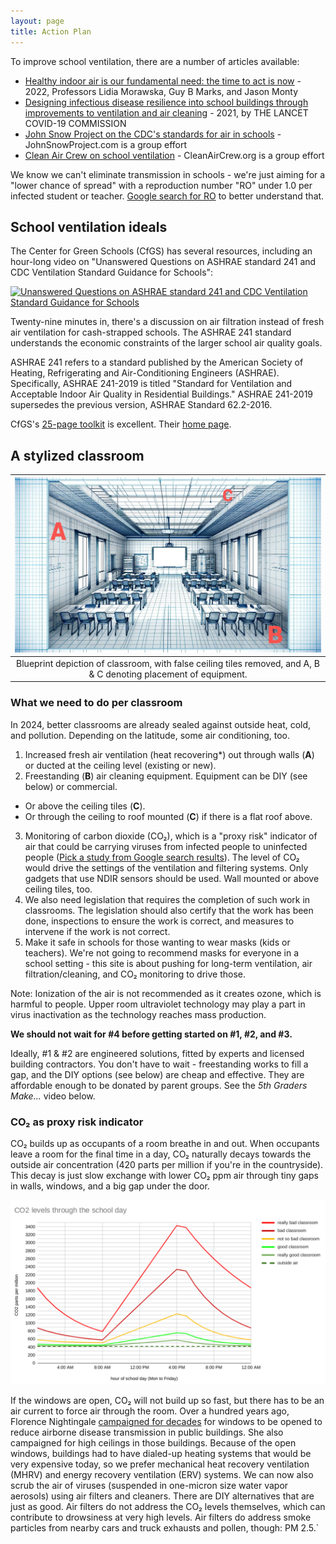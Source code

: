 ```yaml
---
layout: page
title: Action Plan
---
```


To improve school ventilation, there are a number of articles available:

* [Healthy indoor air is our fundamental need: the time to act is now](https://www.mja.com.au/journal/2022/217/11/healthy-indoor-air-our-fundamental-need-time-act-now) - 2022, Professors Lidia Morawska, Guy B Marks, and Jason Monty
* [Designing infectious disease resilience into school buildings through improvements to ventilation and air cleaning](https://static1.squarespace.com/static/5ef3652ab722df11fcb2ba5d/t/60a3d1251fcec67243e91119/1621348646314/Safe+Work+TF+Desigining+infectious+disease+resilience+April+2021.pdf) - 2021, by THE LANCET COVID-19 COMMISSION 
* [John Snow Project on the CDC's standards for air in schools](https://johnsnowproject.org/primers/new-cdc-standards-of-air-hygiene/) - JohnSnowProject.com is a group effort
* [Clean Air Crew on school ventilation](https://cleanaircrew.org/schools/) - CleanAirCrew.org is a group effort

We know we can't eliminate transmission in schools - we're just aiming for a "lower chance of spread" with a reproduction number "RO" under 1.0 per infected student or teacher. [Google search for RO](https://www.google.com/search?q=r0+Basic+reproduction+number) to better understand that.

## School ventilation ideals

The Center for Green Schools (CfGS) has several resources, including an hour-long video on "Unanswered Questions on ASHRAE standard 241 and CDC Ventilation Standard Guidance for Schools":

[![Unanswered Questions on ASHRAE standard 241 and CDC Ventilation Standard Guidance for Schools](https://pbs.twimg.com/media/GOPPh_QboAAfgcY?format=jpg&name=900x900)](https://s3.amazonaws.com/usgbc_videos/mp4/FINAL_+ASHRAE+and+CDC.mp4)

Twenty-nine minutes in, there's a discussion on air filtration instead of fresh air ventilation for cash-strapped schools. The ASHRAE 241 standard understands the economic constraints of the larger school air quality goals.

ASHRAE 241 refers to a standard published by the American Society of Heating, Refrigerating and Air-Conditioning Engineers (ASHRAE). Specifically, ASHRAE 241-2019 is titled "Standard for Ventilation and Acceptable Indoor Air Quality in Residential Buildings." ASHRAE 241-2019 supersedes the previous version, ASHRAE Standard 62.2-2016. 

CfGS's [25-page toolkit](https://www.usgbc.org/sites/default/files/2024-05/CFGS_IAQ-Toolkit-2024.pdf) is excellent. Their [home page](https://centerforgreenschools.org/).

## A stylized classroom

| ![classroom_blueprint.png](./classroom_blueprint.jpg) | 
|:----------------------------------------------------:| 
| Blueprint depiction of classroom, with false ceiling tiles removed, and A, B & C denoting placement of equipment. |

### What we need to do per classroom

In 2024, better classrooms are already sealed against outside heat, cold, and pollution. Depending on the latitude, some air conditioning, too.

<!-- Comment: &#8322; is the number two in subscript for CO2 -->

1. Increased fresh air ventilation (heat recovering\*) out through walls (**A**) or ducted at the ceiling level (existing or new).
2. Freestanding (**B**) air cleaning equipment. Equipment can be DIY (see below) or commercial.
  * Or above the ceiling tiles (**C**).
  * Or through the ceiling to roof mounted (**C**) if there is a flat roof above.
3. Monitoring of carbon dioxide (CO&#8322;), which is a "proxy risk" indicator of air that could be carrying viruses from infected people to uninfected people ([Pick a study from Google search results](https://www.google.com/search?q=carbon+dioxide+as+a+proxy+risk+indicator+for+covid19)). The level of CO&#8322; would drive the settings of the ventilation and filtering systems. Only gadgets that use NDIR sensors should be used. Wall mounted or above ceiling tiles, too.
4. We also need legislation that requires the completion of such work in classrooms. The legislation should also certify that the work has been done, inspections to ensure the work is correct, and measures to intervene if the work is not correct.
5. Make it safe in schools for those wanting to wear masks (kids or teachers). We're not going to recommend masks for everyone in a school setting - this site is about pushing for long-term ventilation, air filtration/cleaning, and CO&#8322; monitoring to drive those.

Note: Ionization of the air is not recommended as it creates ozone, which is harmful to people. Upper room ultraviolet technology may play a part in virus inactivation as the technology reaches mass production.

**We should not wait for #4 before getting started on #1, #2, and #3.**

Ideally, #1 & #2 are engineered solutions, fitted by experts and licensed building contractors. You don't have to wait - freestanding works to fill a gap, and the DIY options (see below) are cheap and effective. They are affordable enough to be donated by parent groups. See the *5th Graders Make...* video below.

### CO&#8322; as proxy risk indicator

CO&#8322; builds up as occupants of a room breathe in and out. When occupants leave a room for the final time in a day, CO&#8322; naturally decays towards the outside air concentration (420 parts per million if you're in the countryside). This decay is just slow exchange with lower CO&#8322; ppm air through tiny gaps in walls, windows, and a big gap under the door.

![](images/co2-levels.png)

If the windows are open, CO&#8322; will not build up so fast, but there has to be an air current to force air through the room. Over a hundred years ago, Florence Nightingale [campaigned for decades](https://www.google.com/search?q=Florence+Nightingale+stale+air) for windows to be opened to reduce airborne disease transmission in public buildings. She also campaigned for high ceilings in those buildings. Because of the open windows, buildings had to have dialed-up heating systems that would be very expensive today, so we prefer mechanical heat recovery ventilation (MHRV) and energy recovery ventilation (ERV) systems. We can now also scrub the air of viruses (suspended in one-micron size water vapor aerosols) using air filters and cleaners. There are DIY alternatives that are just as good. Air filters do not address the CO&#8322; levels themselves, which can contribute to drowsiness at very high levels. Air filters do address smoke particles from nearby cars and truck exhausts and pollen, though: PM 2.5.`